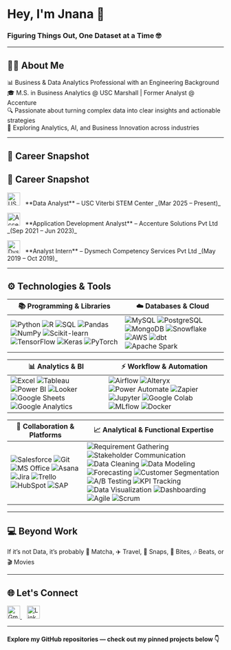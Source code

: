# Hey, I'm Jnana 👋  
### Figuring Things Out, One Dataset at a Time 🤓

---

## 👩‍💻 About Me  

📊 Business & Data Analytics Professional with an Engineering Background  
🎓 M.S. in Business Analytics @ USC Marshall | Former Analyst @ Accenture  
🔍 Passionate about turning complex data into clear insights and actionable strategies  
🌱 Exploring Analytics, AI, and Business Innovation across industries  

---

## 💼 Career Snapshot  

## 💼 Career Snapshot  

<p align="left">
  <img src="usc_logo.png" alt="USC Logo" width="30"/> &nbsp; **Data Analyst** – USC Viterbi STEM Center _(Mar 2025 – Present)_  
</p>  

<p align="left">
  <img src="accenture_logo.png" alt="Accenture Logo" width="30"/> &nbsp; **Application Development Analyst** – Accenture Solutions Pvt Ltd _(Sep 2021 – Jun 2023)_  
</p>  

<p align="left">
  <img src="dysmech_logo.png" alt="Dysmech Logo" width="30"/> &nbsp; **Analyst Intern** – Dysmech Competency Services Pvt Ltd _(May 2019 – Oct 2019)_  
</p>  

---
## ⚙️ Technologies & Tools  

| **📚 Programming & Libraries** | **☁️ Databases & Cloud** |
|------------------------------|--------------------------|
| ![Python](https://img.shields.io/badge/Python-3776AB?logo=python&logoColor=white) ![R](https://img.shields.io/badge/R-276DC3?logo=r&logoColor=white) ![SQL](https://img.shields.io/badge/SQL-003B57?logo=database&logoColor=white) ![Pandas](https://img.shields.io/badge/Pandas-150458?logo=pandas&logoColor=white) ![NumPy](https://img.shields.io/badge/NumPy-013243?logo=numpy&logoColor=white) ![Scikit-learn](https://img.shields.io/badge/Scikit--Learn-F7931E?logo=scikitlearn&logoColor=white) ![TensorFlow](https://img.shields.io/badge/TensorFlow-FF6F00?logo=tensorflow&logoColor=white) ![Keras](https://img.shields.io/badge/Keras-D00000?logo=keras&logoColor=white) ![PyTorch](https://img.shields.io/badge/PyTorch-EE4C2C?logo=pytorch&logoColor=white) | ![MySQL](https://img.shields.io/badge/MySQL-4479A1?logo=mysql&logoColor=white) ![PostgreSQL](https://img.shields.io/badge/PostgreSQL-336791?logo=postgresql&logoColor=white) ![MongoDB](https://img.shields.io/badge/MongoDB-47A248?logo=mongodb&logoColor=white) ![Snowflake](https://img.shields.io/badge/Snowflake-29B5E8?logo=snowflake&logoColor=white) ![AWS](https://img.shields.io/badge/AWS-232F3E?logo=amazonaws&logoColor=white) ![dbt](https://img.shields.io/badge/dbt-FF694B?logo=dbt&logoColor=white) ![Apache Spark](https://img.shields.io/badge/Spark-E25A1C?logo=apachespark&logoColor=white) |

| **📊 Analytics & BI** | **⚡ Workflow & Automation** |
|------------------------|-----------------------------|
| ![Excel](https://img.shields.io/badge/Excel-217346?logo=microsoftexcel&logoColor=white) ![Tableau](https://img.shields.io/badge/Tableau-E97627?logo=tableau&logoColor=white) ![Power BI](https://img.shields.io/badge/Power%20BI-F2C811?logo=powerbi&logoColor=black) ![Looker](https://img.shields.io/badge/Looker-4285F4?logo=looker&logoColor=white) ![Google Sheets](https://img.shields.io/badge/Google%20Sheets-34A853?logo=googlesheets&logoColor=white) ![Google Analytics](https://img.shields.io/badge/Google%20Analytics-E37400?logo=googleanalytics&logoColor=white) | ![Airflow](https://img.shields.io/badge/Apache%20Airflow-017CEE?logo=apacheairflow&logoColor=white) ![Alteryx](https://img.shields.io/badge/Alteryx-0077C0?logo=alteryx&logoColor=white) ![Power Automate](https://img.shields.io/badge/Power%20Automate-0066FF?logo=powerautomate&logoColor=white) ![Zapier](https://img.shields.io/badge/Zapier-FF4A00?logo=zapier&logoColor=white) ![Jupyter](https://img.shields.io/badge/Jupyter-F37626?logo=jupyter&logoColor=white) ![Google Colab](https://img.shields.io/badge/Google%20Colab-F9AB00?logo=googlecolab&logoColor=white) ![MLflow](https://img.shields.io/badge/MLflow-0194E2?logo=mlflow&logoColor=white) ![Docker](https://img.shields.io/badge/Docker-2496ED?logo=docker&logoColor=white) |



| **🤝 Collaboration & Platforms** | **📈 Analytical & Functional Expertise** |
|----------------------------------|------------------------------------------|
| ![Salesforce](https://img.shields.io/badge/Salesforce-00A1E0?logo=salesforce&logoColor=white) ![Git](https://img.shields.io/badge/Git-F05032?logo=git&logoColor=white) ![MS Office](https://img.shields.io/badge/MS%20Office-D83B01?logo=microsoftoffice&logoColor=white) ![Asana](https://img.shields.io/badge/Asana-F06A6A?logo=asana&logoColor=white) ![Jira](https://img.shields.io/badge/Jira-0052CC?logo=jira&logoColor=white) ![Trello](https://img.shields.io/badge/Trello-0052CC?logo=trello&logoColor=white) ![HubSpot](https://img.shields.io/badge/HubSpot-FF7A59?logo=hubspot&logoColor=white) ![SAP](https://img.shields.io/badge/SAP-0FAAFF?logo=sap&logoColor=white) | ![Requirement Gathering](https://img.shields.io/badge/Requirement%20Gathering-4B9CD3) ![Stakeholder Communication](https://img.shields.io/badge/Stakeholder%20Communication-FFB400) ![Data Cleaning](https://img.shields.io/badge/Data%20Cleaning-00A86B) ![Data Modeling](https://img.shields.io/badge/Data%20Modeling-8A2BE2) ![Forecasting](https://img.shields.io/badge/Forecasting-1E90FF) ![Customer Segmentation](https://img.shields.io/badge/Customer%20Segmentation-FF1493) ![A/B Testing](https://img.shields.io/badge/A%2FB%20Testing-32CD32) ![KPI Tracking](https://img.shields.io/badge/KPI%20Tracking-FF6F00) ![Data Visualization](https://img.shields.io/badge/Data%20Visualization-FF4500) ![Dashboarding](https://img.shields.io/badge/Dashboarding-20B2AA) ![Agile](https://img.shields.io/badge/Agile-0052CC) ![Scrum](https://img.shields.io/badge/Scrum-2E8B57) |

---

## 💻 Beyond Work  

If it’s not Data, it’s probably 🍵 Matcha, ✈️ Travel, 📸 Snaps, 🍴 Bites, 🎶 Beats, or 🎬 Movies 

---

## 🌐 Let's Connect  

<a href="mailto:jnanaakp@gmail.com">
  <img src="https://cdn-icons-png.flaticon.com/512/732/732200.png" alt="Gmail" width="30" height="30" />
</a>
&nbsp;&nbsp;
<a href="https://www.linkedin.com/in/jnana-k-p">
  <img src="https://cdn.jsdelivr.net/gh/devicons/devicon/icons/linkedin/linkedin-original.svg" alt="LinkedIn" width="30" height="30" />
</a>

---

#### Explore my GitHub repositories — check out my pinned projects below 👇

